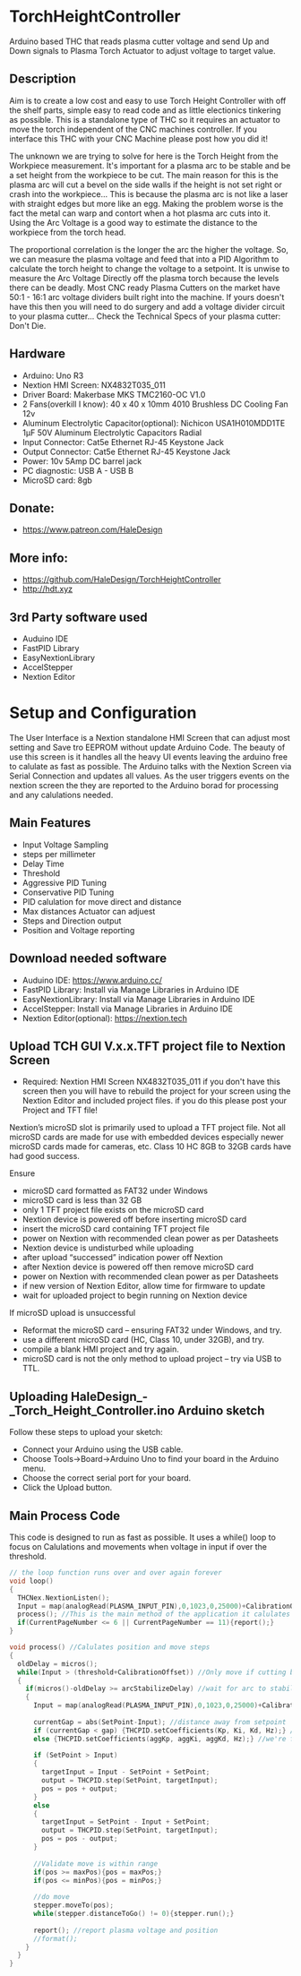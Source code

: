 # TorchHeightController
Arduino based THC that reads plasma cutter voltage and send Up and Down signals to Plasma Torch Actuator to adjust voltage to target value.

## Description
Aim is to create a low cost and easy to use Torch Height Controller with off the shelf parts, simple easy to read code and as little electionics tinkering as possible.
This is a standalone type of THC so it requires an actuator to move the torch independent of the CNC machines controller. 
If you interface this THC with your CNC Machine please post how you did it!

The unknown we are trying to solve for here is the Torch Height from the Workpiece measurement. 
It's important for a plasma arc to be stable and be a set height from the workpiece to be cut. 
The main reason for this is the plasma arc will cut a bevel on the side walls if the height is not set right or crash into the workpiece...
This is because the plasma arc is not like a laser with straight edges but more like an egg. 
Making the problem worse is the fact the metal can warp and contort when a hot plasma arc cuts into it. 
Using the Arc Voltage is a good way to estimate the distance to the workpiece from the torch head. 

The proportional correlation is the longer the arc the higher the voltage. 
So, we can measure the plasma voltage and feed that into a PID Algorithm to calculate the torch height to change the voltage to a setpoint. 
It is unwise to measure the Arc Voltage Directly off the plasma torch because the levels there can be deadly. 
Most CNC ready Plasma Cutters on the market have 50:1 - 16:1 arc voltage dividers built right into the machine. 
If yours doesn't have this then you will need to do surgery and add a voltage divider circuit to your plasma cutter... 
Check the Technical Specs of your plasma cutter: 
Don't Die.

## Hardware
* Arduino: Uno R3
* Nextion HMI Screen: NX4832T035_011
* Driver Board: Makerbase MKS TMC2160-OC V1.0
* 2 Fans(overkill I know): 40 x 40 x 10mm 4010 Brushless DC Cooling Fan 12v
* Aluminum Electrolytic Capacitor(optional): Nichicon USA1H010MDD1TE 1µF 50V Aluminum Electrolytic Capacitors Radial
* Input Connector: Cat5e Ethernet RJ-45 Keystone Jack
* Output Connector: Cat5e Ethernet RJ-45 Keystone Jack
* Power: 10v 5Amp DC barrel jack
* PC diagnostic: USB A - USB B
* MicroSD card: 8gb

## Donate:
* https://www.patreon.com/HaleDesign

## More info:
* https://github.com/HaleDesign/TorchHeightController
* http://hdt.xyz

## 3rd Party software used
 * Auduino IDE
 * FastPID Library
 * EasyNextionLibrary
 * AccelStepper
 * Nextion Editor
 
# Setup and Configuration
The User Interface is a Nextion standalone HMI Screen that can adjust most setting and Save tro EEPROM without update Arduino Code. The beauty of use this screen is it handles all the heavy UI events leaving the arduino free to calulate as fast as possible. The Arduino talks with the Nextion Screen via Serial Connection and updates all values. As the user triggers events on the nextion screen the they are reported to the Arduino borad for processing and any calulations needed. 

## Main Features 
 * Input Voltage Sampling
 * steps per millimeter
 * Delay Time
 * Threshold
 * Aggressive PID Tuning
 * Conservative PID Tuning
 * PID calulation for move direct and distance
 * Max distances Actuator can adjuest
 * Steps and Direction output
 * Position and Voltage reporting

## Download needed software
 * Auduino IDE: https://www.arduino.cc/
 * FastPID Library: Install via Manage Libraries in Arduino IDE
 * EasyNextionLibrary: Install via Manage Libraries in Arduino IDE
 * AccelStepper: Install via Manage Libraries in Arduino IDE
 * Nextion Editor(optional): https://nextion.tech 

## Upload TCH GUI V.x.x.TFT project file to Nextion Screen
* Required: Nextion HMI Screen NX4832T035_011
if you don't have this screen then you will have to rebuild the project for your screen using the Nextion Editor and included project files.
if you do this please post your Project and TFT file!

Nextion’s microSD slot is primarily used to upload a TFT project file.
Not all microSD cards are made for use with embedded devices especially newer microSD cards made for cameras, etc.
Class 10 HC 8GB to 32GB cards have had good success. 

Ensure
* microSD card formatted as FAT32 under Windows
* microSD card is less than 32 GB
* only 1 TFT project file exists on the microSD card
* Nextion device is powered off  before inserting microSD card
* insert the microSD card containing TFT project file
* power on Nextion with recommended clean power as per Datasheets
* Nextion device is undisturbed while uploading
* after upload “successed” indication power off Nextion
* after Nextion device is powered off  then remove microSD card
* power on Nextion with recommended clean power as per Datasheets
* if new version of Nextion Editor, allow time for firmware to update
* wait for uploaded project to begin running on Nextion device

If  microSD upload is unsuccessful
* Reformat the microSD card –  ensuring FAT32 under Windows, and try.
* use a different microSD card (HC, Class 10, under 32GB), and try.
* compile a blank HMI project and try again.
* microSD card is not the only method to upload project – try via USB to TTL.

## Uploading HaleDesign_-_Torch_Height_Controller.ino Arduino sketch
Follow these steps to upload your sketch:
* Connect your Arduino using the USB cable. 
* Choose Tools→Board→Arduino Uno to find your board in the Arduino menu. 
* Choose the correct serial port for your board. 
* Click the Upload button.

## Main Process Code 
This code is designed to run as fast as possible. It uses a while() loop to focus on Calulations and movements when voltage in input if over the threshold.

```c++ 
// the loop function runs over and over again forever
void loop()
{
  THCNex.NextionListen();
  Input = map(analogRead(PLASMA_INPUT_PIN),0,1023,0,25000)+CalibrationOffset; //reads plasma arc voltage and convert to millivolt
  process(); //This is the main method of the application it calulates position and move steps if Input Voltage is over threshold.
  if(CurrentPageNumber <= 6 || CurrentPageNumber == 11){report();}
}

void process() //Calulates position and move steps
{
  oldDelay = micros();
  while(Input > (threshold+CalibrationOffset)) //Only move if cutting by checking for voltage above a threshold level
  {
    if(micros()-oldDelay >= arcStabilizeDelay) //wait for arc to stabilize tipically 100-300ms
    {
      Input = map(analogRead(PLASMA_INPUT_PIN),0,1023,0,25000)+CalibrationOffset; //get new plasma arc voltage and convert to millivolts
      
      currentGap = abs(SetPoint-Input); //distance away from setpoint
      if (currentGap < gap) {THCPID.setCoefficients(Kp, Ki, Kd, Hz);} //we're close to setpoint, use conservative tuning parameters
      else {THCPID.setCoefficients(aggKp, aggKi, aggKd, Hz);} //we're far from setpoint, use aggressive tuning parameters
  
      if (SetPoint > Input)
      {
        targetInput = Input - SetPoint + SetPoint;
        output = THCPID.step(SetPoint, targetInput);
        pos = pos + output;
      }
      else
      {
        targetInput = SetPoint - Input + SetPoint;
        output = THCPID.step(SetPoint, targetInput);
        pos = pos - output;  
      }
    
      //Validate move is within range
      if(pos >= maxPos){pos = maxPos;}
      if(pos <= minPos){pos = minPos;}
      
      //do move
      stepper.moveTo(pos);
      while(stepper.distanceToGo() != 0){stepper.run();}
      
      report(); //report plasma voltage and position
      //format();         
    }
  }
}
```
